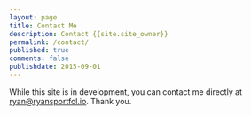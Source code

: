 ```yaml
---
layout: page
title: Contact Me
description: Contact {{site.site_owner}}
permalink: /contact/
published: true
comments: false
publishdate: 2015-09-01
---
```


While this site is in development, you can contact me directly at [ryan@ryansportfol.io](mailto:ryan@ryansportfol.io). Thank you. 